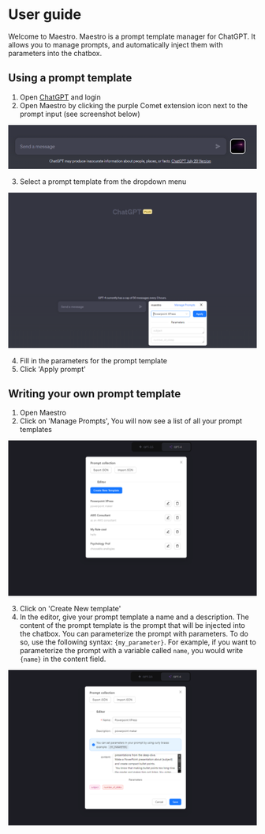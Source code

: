 # User guide

Welcome to Maestro. Maestro is a prompt template manager for ChatGPT. It allows you to manage prompts, and automatically inject them with parameters into the chatbox. 

## Using a prompt template 

1. Open [ChatGPT](https://chat.openai.com/) and login
2. Open Maestro by clicking the purple Comet extension icon next to the prompt input (see screenshot below)

![extension icon](./img/usage.png)

3. Select a prompt template from the dropdown menu

![prompt template](../chrome/chrome_screen_1.png)

4. Fill in the parameters for the prompt template
5. Click 'Apply prompt'

## Writing your own prompt template

1. Open Maestro
2. Click on 'Manage Prompts', You will now see a list of all your prompt templates

![manage prompts](../chrome/chrome_screen_2.png)

3. Click on 'Create New template'
4. In the editor, give your prompt template a name and a description. The content of the prompt template is the prompt that will be injected into the chatbox. You can parameterize the prompt with parameters.
To do so, use the following syntax: `{my_parameter}`. For example, if you want to parameterize the prompt with a variable called `name`, you would write `{name}` in the content field.


![prompt template editor](../chrome/chrome_screen_3.png)

